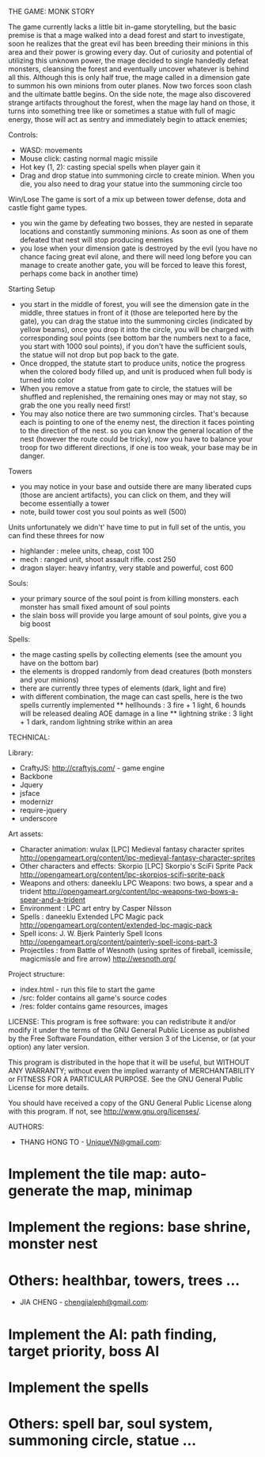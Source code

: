 THE GAME: MONK STORY

The game currently lacks a little bit in-game storytelling, but the basic premise is that a mage walked into a dead forest and start to investigate, soon he realizes that the great evil has been breeding their minions in this area and their power is growing every day. Out of curiosity and potential of utilizing this unknown power, the mage decided to single handedly defeat monsters, cleansing the forest and eventually uncover whatever is behind all this. Although this is only half true, the mage called in a dimension gate to summon his own minions from outer planes. Now two forces soon clash and the ultimate battle begins. On the side note, the mage also discovered strange artifacts throughout the forest, when the mage lay hand on those, it turns into something tree like or sometimes a statue with full of magic energy, those will act as sentry and immediately begin to attack enemies;

Controls:
* WASD: movements
* Mouse click: casting normal magic missile
* Hot key (1, 2): casting special spells when player gain it
* Drag and drop statue into summoning circle to create minion. When you die, you also need to drag your statue into the summoning circle too

Win/Lose
The game is sort of a mix up between tower defense, dota and castle fight game types.
* you win the game by defeating two bosses, they are nested in separate locations and constantly summoning minions. As soon as one of them defeated that nest will stop producing enemies
* you lose when your dimension gate is destroyed by the evil (you have no chance facing great evil alone, and there will need long before you can manage to create another gate, you will be forced to leave this forest, perhaps come back in another time)

Starting Setup
* you start in the middle of forest, you will see the dimension gate in the middle, three statues in front of it (those are teleported here by the gate), you can drag the statue into the summoning circles (indicated by yellow beams), once you drop it into  the circle, you will be charged with corresponding soul points (see bottom bar the numbers next to a face, you start with 1000 soul points), if you don't have the sufficient souls, the statue will not drop but pop back to the gate.
* Once dropped, the statute start to produce units, notice the progress when the colored body filled up, and unit is produced when full body is turned into color
* When you remove a statue from gate to circle, the statues will be shuffled and replenished, the remaining ones may or may not stay, so grab the one you really need first!
* You may also notice there are two summoning circles. That's because each is pointing to one of the enemy nest, the direction it faces pointing to the direction of the nest. so you can know the general location of the nest (however the route could be tricky), now you have to balance your troop for two different directions, if one is too weak, your base may be in danger.

Towers
* you may notice in your base and outside there are many liberated cups (those are ancient artifacts), you can click on them, and they will become essentially a tower
* note, build tower cost you soul points as well (500)

Units
unfortunately we didn't' have time to put in full set of the untis, you can find these threes for now
* highlander : melee units, cheap, cost 100
* mech : ranged unit, shoot assault rifle. cost 250
* dragon slayer: heavy infantry, very stable and powerful, cost 600

Souls:
* your primary source of the soul point is from killing monsters. each monster has small fixed amount of soul points
* the slain boss will provide you large amount of soul points, give you a big boost

Spells:
* the mage casting spells by collecting elements (see the amount you have on the bottom bar)
* the elements is dropped randomly from dead creatures (both monsters and your minions)
* there are currently three types of elements (dark, light and fire)
* with different combination, the mage can cast spells, here is the two spells currently implemented
** hellhounds :  3 fire + 1 light, 6 hounds will be released dealing AOE damage in a line
** lightning strike : 3 light + 1 dark, random lightning strike within an area

TECHNICAL:

Library:
* CraftyJS: http://craftyjs.com/ - game engine
* Backbone
* Jquery
* jsface
* modernizr
* require-jquery
* underscore

Art assets:
* Character animation: wulax [LPC] Medieval fantasy character sprites http://opengameart.org/content/lpc-medieval-fantasy-character-sprites
* Other characters and effects: Skorpio [LPC] Skorpio's SciFi Sprite Pack http://opengameart.org/content/lpc-skorpios-scifi-sprite-pack
* Weapons and others: daneeklu LPC Weapons: two bows, a spear and a trident http://opengameart.org/content/lpc-weapons-two-bows-a-spear-and-a-trident
* Environment : LPC art entry by Casper Nilsson
* Spells : daneeklu Extended LPC Magic pack http://opengameart.org/content/extended-lpc-magic-pack
* Spell icons: J. W. Bjerk Painterly Spell Icons http://opengameart.org/content/painterly-spell-icons-part-3
* Projectiles : from Battle of Wesnoth (using sprites of fireball, icemissile, magicmissle and fire arrow) http://wesnoth.org/

Project structure:
* index.html - run this file to start the game
* /src: folder contains all game's source codes
* /res: folder contains game resources, images

LICENSE:
 This program is free software: you can redistribute it and/or modify it under the terms of the GNU General Public License as published by the Free Software Foundation, either version 3 of the License, or
 (at your option) any later version.
  
 This program is distributed in the hope that it will be useful, but WITHOUT ANY WARRANTY; without even the implied warranty of MERCHANTABILITY or FITNESS FOR A PARTICULAR PURPOSE.  See the
 GNU General Public License for more details.
 
 You should have received a copy of the GNU General Public License along with this program.  If not, see <http://www.gnu.org/licenses/>.
 
AUTHORS:
* THANG HONG TO - UniqueVN@gmail.com:
# Implement the tile map: auto-generate the map, minimap
# Implement the regions: base shrine, monster nest
# Others: healthbar, towers, trees ...
* JIA CHENG - chengjialeph@gmail.com:
# Implement the AI: path finding, target priority, boss AI
# Implement the spells
# Others: spell bar, soul system, summoning circle, statue ...

